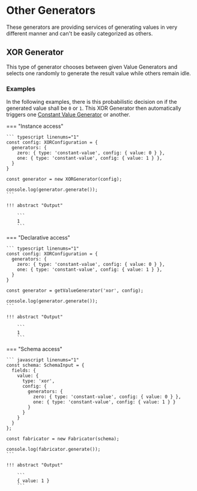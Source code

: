 # Other Generators

These generators are providing services of generating values in very different manner 
and can't be easily categorized as others.


## XOR Generator

This type of generator chooses between given Value Generators and selects one randomly
to generate the result value while others remain idle.


### Examples

In the following examples, there is this probabilistic decision on
if the generated value shall be `0` or `1`. This XOR Generator then
automatically triggers one [Constant Value Generator](08_constants.md#constant-generator)
or another.

=== "Instance access"

    ``` typescript linenums="1"
    const config: XORConfiguration = {
      generators: {
        zero: { type: 'constant-value', config: { value: 0 } },
        one: { type: 'constant-value', config: { value: 1 } },
      }
    }

    const generator = new XORGenerator(config);

    console.log(generator.generate());
    ```

    !!! abstract "Output"

        ```
        1
        ```

=== "Declarative access"

    ``` typescript linenums="1"
    const config: XORConfiguration = {
      generators: {
        zero: { type: 'constant-value', config: { value: 0 } },
        one: { type: 'constant-value', config: { value: 1 } },
      }
    }

    const generator = getValueGenerator('xor', config);

    console.log(generator.generate());
    ```

    !!! abstract "Output"

        ```
        1
        ```

=== "Schema access"

    ``` javascript linenums="1"
    const schema: SchemaInput = {
      fields: {
        value: {
          type: 'xor',
          config: {
            generators: {
              zero: { type: 'constant-value', config: { value: 0 } },
              one: { type: 'constant-value', config: { value: 1 } }
            }
          }
        }
      }
    };

    const fabricator = new Fabricator(schema);

    console.log(fabricator.generate());
    ```

    !!! abstract "Output"

        ```
        { value: 1 }
        ```
